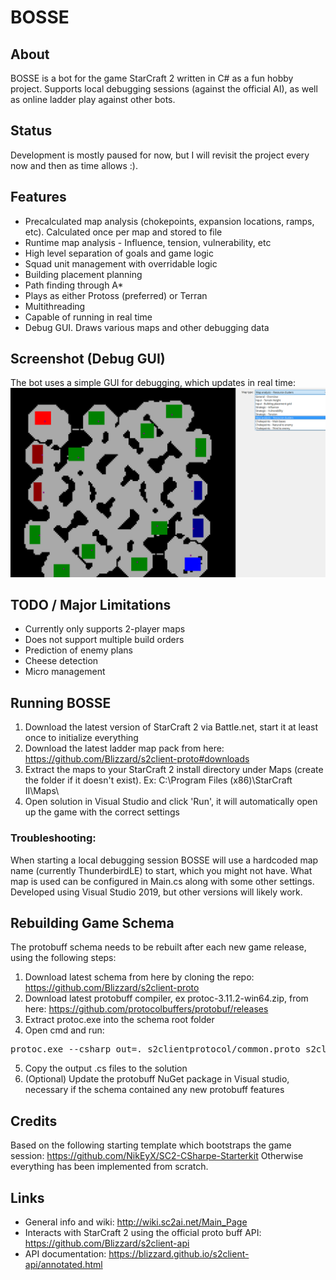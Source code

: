 # BOSSE

## About
BOSSE is a bot for the game StarCraft 2 written in C# as a fun hobby project.
Supports local debugging sessions (against the official AI), as well as online ladder play against other bots.

## Status
Development is mostly paused for now, but I will revisit the project every now and then as time allows :).

## Features
- Precalculated map analysis (chokepoints, expansion locations, ramps, etc). Calculated once per map and stored to file
- Runtime map analysis - Influence, tension, vulnerability, etc
- High level separation of goals and game logic
- Squad unit management with overridable logic
- Building placement planning
- Path finding through A*
- Plays as either Protoss (preferred) or Terran
- Multithreading
- Capable of running in real time
- Debug GUI. Draws various maps and other debugging data

## Screenshot (Debug GUI)
The bot uses a simple GUI for debugging, which updates in real time:
![Alt text](/docs/UI2021-12-27.png?raw=true "Debug GUI")

## TODO / Major Limitations
- Currently only supports 2-player maps
- Does not support multiple build orders
- Prediction of enemy plans
- Cheese detection
- Micro management

## Running BOSSE
1. Download the latest version of StarCraft 2 via Battle.net, start it at least once to initialize everything
2. Download the latest ladder map pack from here: https://github.com/Blizzard/s2client-proto#downloads
3. Extract the maps to your StarCraft 2 install directory under Maps (create the folder if it doesn't exist). Ex: C:\Program Files (x86)\StarCraft II\Maps\
4. Open solution in Visual Studio and click 'Run', it will automatically open up the game with the correct settings

### Troubleshooting:
When starting a local debugging session BOSSE will use a hardcoded map name (currently ThunderbirdLE) to start, which you might not have.
What map is used can be configured in Main.cs along with some other settings.
Developed using Visual Studio 2019, but other versions will likely work.

## Rebuilding Game Schema
The protobuff schema needs to be rebuilt after each new game release, using the following steps:
1. Download latest schema from here by cloning the repo: https://github.com/Blizzard/s2client-proto
2. Download latest protobuff compiler, ex protoc-3.11.2-win64.zip, from here: https://github.com/protocolbuffers/protobuf/releases
3. Extract protoc.exe into the schema root folder
4. Open cmd and run:
<pre>protoc.exe --csharp_out=. s2clientprotocol/common.proto s2clientprotocol/data.proto s2clientprotocol/debug.proto s2clientprotocol/error.proto s2clientprotocol/query.proto s2clientprotocol/raw.proto s2clientprotocol/sc2api.proto s2clientprotocol/score.proto s2clientprotocol/spatial.proto s2clientprotocol/ui.proto</pre>
5. Copy the output .cs files to the solution
6. (Optional) Update the protobuff NuGet package in Visual studio, necessary if the schema contained any new protobuff features

## Credits
Based on the following starting template which bootstraps the game session: https://github.com/NikEyX/SC2-CSharpe-Starterkit
Otherwise everything has been implemented from scratch.

## Links
- General info and wiki: http://wiki.sc2ai.net/Main_Page
- Interacts with StarCraft 2 using the official proto buff API: https://github.com/Blizzard/s2client-api
- API documentation: https://blizzard.github.io/s2client-api/annotated.html
